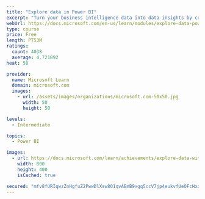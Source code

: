 ```yaml
---
title: "Explore data in Power BI"
excerpt: "Turn your business intelligence data into data insights by creating and configuring Power BI dashboards."
webUrl: https://docs.microsoft.com/en-us/learn/modules/explore-data-power-bi/
type: course
price: Free
length: PT53M
ratings:
  count: 4038
  average: 4.721892
heat: 58

provider:
  name: Microsoft Learn
  domain: microsoft.com
  images:
    - url: /assets/images/organizations/microsoft.com-50x50.jpg
      width: 50
      height: 50

levels:
  - Intermediate

topics:
  - Power BI

images:
  - url: https://docs.microsoft.com/learn/achievements/explore-data-with-power-bi-desktop-social.png
    width: 800
    height: 400
    isCached: true

secured: "mfv8fURIqwzZnHgfuZ2PwwDlXsw801qvAEmB9xgq5ccV7jp4eukvfUeOFcHxxkDanmJdCQKLQ/AVYPeQDCBoTkA0s/+xHq0smgJEi7ZZUWIEP5kxHgWvskWIxgBYB3ig0pW3lgvdiPsJKu5Dpk1UQyOFyKrgl+zoRs1TMlHyg/ieUne1mZyDvO68COT9EYb8EQUM75eHHldLD/Wui5LWGw7RE04AwFCMnCAktqP5fjnQqiN3ZO6QZHrJ8sxwOP5TxUf+GJsqfRQ0V9+p1Xo4SSN9Mknx38UHjqRwfs24tOFDRHFvbogkKRa+eYbvginxV1DURcuzyBQ+ScD8EpcKVUKZvK3104wo07/VDYFrWJmTZ6iWVGu2DjhnFitddTxENwz5WcHS8uBPCmQt/y8GUScQEnqLmenG39z24XHZe6k=;25+YO6n3cK3Lf9ZjSqRnSw=="
---
```


